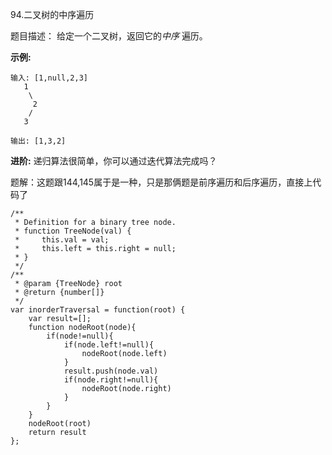 94.二叉树的中序遍历

题目描述： 给定一个二叉树，返回它的*中序* 遍历。 

 **示例:** 

```
输入: [1,null,2,3]
   1
    \
     2
    /
   3

输出: [1,3,2]
```

 **进阶:** 递归算法很简单，你可以通过迭代算法完成吗？ 

题解：这题跟144,145属于是一种，只是那俩题是前序遍历和后序遍历，直接上代码了

```
/**
 * Definition for a binary tree node.
 * function TreeNode(val) {
 *     this.val = val;
 *     this.left = this.right = null;
 * }
 */
/**
 * @param {TreeNode} root
 * @return {number[]}
 */
var inorderTraversal = function(root) {
    var result=[];
    function nodeRoot(node){
        if(node!=null){
            if(node.left!=null){
                nodeRoot(node.left)
            }
            result.push(node.val)
            if(node.right!=null){
                nodeRoot(node.right)
            }
        }
    }
    nodeRoot(root)
    return result
};
```

